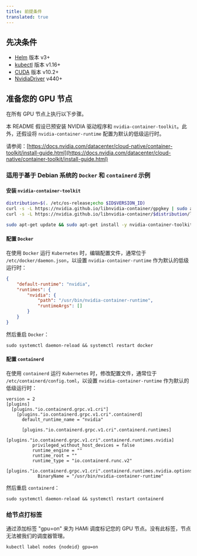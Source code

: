 ```yaml
---
title: 前提条件
translated: true
---
```


## 先决条件

- [Helm](https://helm.sh/zh/docs/) 版本 v3+
- [kubectl](https://kubernetes.io/docs/tasks/tools/install-kubectl/) 版本 v1.16+
- [CUDA](https://developer.nvidia.com/cuda-toolkit) 版本 v10.2+
- [NvidiaDriver](https://www.nvidia.cn/drivers/unix/) v440+

## 准备您的 GPU 节点

在所有 GPU 节点上执行以下步骤。

本 README 假设已预安装 NVIDIA 驱动程序和 `nvidia-container-toolkit`。此外，还假设将 `nvidia-container-runtime` 配置为默认的低级运行时。

请参阅：[https://docs.nvidia.com/datacenter/cloud-native/container-toolkit/install-guide.html](https://docs.nvidia.com/datacenter/cloud-native/container-toolkit/install-guide.html)

### 适用于基于 Debian 系统的 `Docker` 和 `containerd` 示例

#### 安装 `nvidia-container-toolkit`

```bash
distribution=$(. /etc/os-release;echo $ID$VERSION_ID)
curl -s -L https://nvidia.github.io/libnvidia-container/gpgkey | sudo apt-key add -
curl -s -L https://nvidia.github.io/libnvidia-container/$distribution/libnvidia-container.list | sudo tee /etc/apt/sources.list.d/libnvidia-container.list

sudo apt-get update && sudo apt-get install -y nvidia-container-toolkit
```

#### 配置 `Docker`

在使用 `Docker` 运行 `Kubernetes` 时，编辑配置文件，通常位于 `/etc/docker/daemon.json`，以设置 `nvidia-container-runtime` 作为默认的低级运行时：

```json
{
    "default-runtime": "nvidia",
    "runtimes": {
        "nvidia": {
            "path": "/usr/bin/nvidia-container-runtime",
            "runtimeArgs": []
        }
    }
}
```

然后重启 `Docker`：

```
sudo systemctl daemon-reload && systemctl restart docker
```

#### 配置 `containerd`

在使用 `containerd` 运行 `Kubernetes` 时，修改配置文件，通常位于 `/etc/containerd/config.toml`，以设置
`nvidia-container-runtime` 作为默认的低级运行时：

```
version = 2
[plugins]
  [plugins."io.containerd.grpc.v1.cri"]
    [plugins."io.containerd.grpc.v1.cri".containerd]
      default_runtime_name = "nvidia"

      [plugins."io.containerd.grpc.v1.cri".containerd.runtimes]
        [plugins."io.containerd.grpc.v1.cri".containerd.runtimes.nvidia]
          privileged_without_host_devices = false
          runtime_engine = ""
          runtime_root = ""
          runtime_type = "io.containerd.runc.v2"
          [plugins."io.containerd.grpc.v1.cri".containerd.runtimes.nvidia.options]
            BinaryName = "/usr/bin/nvidia-container-runtime"
```

然后重启 `containerd`：

```
sudo systemctl daemon-reload && systemctl restart containerd
```

### 给节点打标签

通过添加标签 "gpu=on" 来为 HAMi 调度标记您的 GPU 节点。没有此标签，节点无法被我们的调度器管理。

```
kubectl label nodes {nodeid} gpu=on